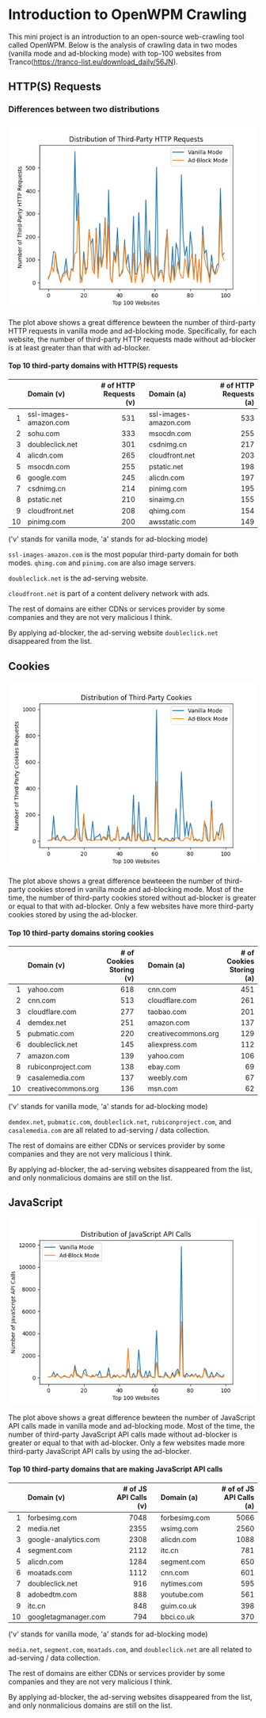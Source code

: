 # Introduction to OpenWPM Crawling

This mini project is an introduction to an open-source web-crawling tool called OpenWPM. Below is the analysis of crawling data in two modes (vanilla mode and ad-blocking mode) with top-100 websites from Tranco(https://tranco-list.eu/download_daily/56JN). 

## HTTP(S) Requests 
### Differences between two distributions
![HTTP Requests Distribution](http.png)

The plot above shows a great difference bewteen the number of third-party HTTP requests in vanilla mode and ad-blocking mode. Specifically, for each website, the number of third-party HTTP requests made without ad-blocker is at least greater than that with ad-blocker.

#### Top 10 third-party domains with HTTP(S) requests

|     | Domain (v)            | # of HTTP Requests (v) | | Domain  (a)           | # of HTTP Requests (a) |
| --: | :-------------------- | -----------------: | --- | :-------------------- | ----------------: |
|   1 | ssl-images-amazon.com |                531 |     | ssl-images-amazon.com |               533 |
|   2 | sohu.com              |                333 |     | msocdn.com            |               255 |
|   3 | doubleclick.net       |                301 |     | csdnimg.cn            |               217 |
|   4 | alicdn.com            |                265 |     | cloudfront.net        |               203 |
|   5 | msocdn.com            |                255 |     | pstatic.net           |               198 |
|   6 | google.com            |                245 |     | alicdn.com            |               197 |
|   7 | csdnimg.cn            |                214 |     | pinimg.com            |               195 |
|   8 | pstatic.net           |                210 |     | sinaimg.cn            |               155 |
|   9 | cloudfront.net        |                208 |     | qhimg.com             |               154 |
|  10 | pinimg.com            |                200 |     | awsstatic.com         |               149 |

('v' stands for vanilla mode, 'a' stands for ad-blocking mode)

`ssl-images-amazon.com` is the most popular third-party domain for both modes. `qhimg.com` and `pinimg.com` are also image servers. 

`doubleclick.net` is the ad-serving website.

`cloudfront.net` is part of a content delivery network with ads.

The rest of domains are either CDNs or services provider by some companies and they are not very malicious I think.

By applying ad-blocker, the ad-serving website `doubleclick.net` disappeared from the list. 


## Cookies
![Cookies Distribution](cookies.png)

The plot above shows a great difference bewteeen the number of third-party cookies stored in vanilla mode and ad-blocking mode. Most of the time, the number of third-party cookies stored without ad-blocker is greater or equal to that with ad-blocker. Only a few websites have more third-party cookies stored by using the ad-blocker.

#### Top 10 third-party domains storing cookies

|     | Domain (v)            | # of Cookies Storing (v) | | Domain  (a)         | # of Cookies Storing (a) |
| --: | :-------------------- | -----------------: | --- | :-------------------- | ----------------: |
|   1 | yahoo.com             |                618 |     | cnn.com               |               451 |
|   2 | cnn.com               |                513 |     | cloudflare.com        |               261 |
|   3 | cloudflare.com        |                277 |     | taobao.com            |               201 |
|   4 | demdex.net            |                251 |     | amazon.com            |               137 |
|   5 | pubmatic.com          |                220 |     | creativecommons.org   |               129 |
|   6 | doubleclick.net       |                145 |     | aliexpress.com        |               112 |
|   7 | amazon.com            |                139 |     | yahoo.com             |               106 |
|   8 | rubiconproject.com    |                138 |     | ebay.com              |               69  |
|   9 | casalemedia.com       |                137 |     | weebly.com            |               67  |
|  10 | creativecommons.org   |                136 |     | msn.com               |               62  |

('v' stands for vanilla mode, 'a' stands for ad-blocking mode)

`demdex.net`, `pubmatic.com`, `doubleclick.net`, `rubiconproject.com`, and `casalemedia.com` are all related to ad-serving / data collection. 

The rest of domains are either CDNs or services provider by some companies and they are not very malicious I think.

By applying ad-blocker, the ad-serving websites disappeared from the list, and only nonmalicious domains are still on the list. 

## JavaScript
![JavaScript Distribution](js.png)

The plot above shows a great difference bewteen the number of JavaScript API calls made in vanilla mode and ad-blocking mode. Most of the time, the number of third-party JavaScript API calls made without ad-blocker is greater or equal to that with ad-blocker. Only a few websites made more third-party JavaScript API calls by using the ad-blocker.

#### Top 10 third-party domains that are making JavaScript API calls

|     | Domain (v)            | # of JS API Calls (v) | | Domain  (a)           | # of of JS API Calls (a) |
| --: | :-------------------- | -----------------: | --- | :-------------------- | ----------------: |
|   1 | forbesimg.com         |               7048 |     | forbesimg.com         |              5066 |
|   2 | media.net             |               2355 |     | wsimg.com             |              2560 |
|   3 | google-analytics.com  |               2308 |     | alicdn.com            |              1088 |
|   4 | segment.com           |               2112 |     | itc.cn                |               781 |
|   5 | alicdn.com            |               1284 |     | segment.com           |               650 |
|   6 | moatads.com           |               1112 |     | cnn.com               |               601 |
|   7 | doubleclick.net       |                916 |     | nytimes.com           |               595 |
|   8 | adobedtm.com          |                888 |     | youtube.com           |               561 |
|   9 | itc.cn                |                848 |     | guim.co.uk            |               398 |
|  10 | googletagmanager.com  |                794 |     | bbci.co.uk            |               370 |

('v' stands for vanilla mode, 'a' stands for ad-blocking mode)

`media.net`, `segment.com`, `moatads.com`, and `doubleclick.net` are all related to ad-serving / data collection. 

The rest of domains are either CDNs or services provider by some companies and they are not very malicious I think.

By applying ad-blocker, the ad-serving websites disappeared from the list, and only nonmalicious domains are still on the list. 
